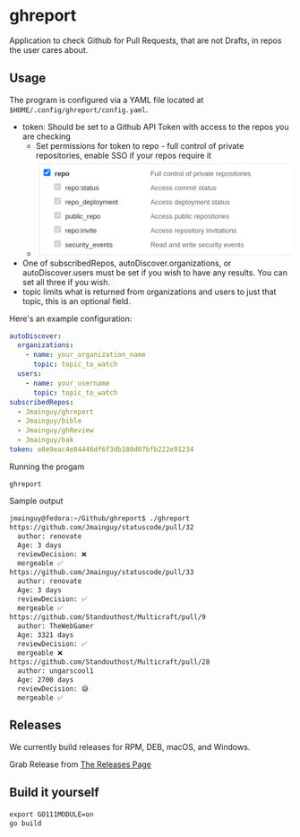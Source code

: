 # ghreport

Application to check Github for Pull Requests, that are not Drafts, in repos the user cares about.

## Usage
The program is configured via a YAML file located at `$HOME/.config/ghreport/config.yaml`.

* token: Should be set to a Github API Token with access to the repos you are checking
    * Set permissions for token to repo - full control of private repositories, enable SSO if your repos require it
    * ![Github Personal Access Token Permissions](https://github.com/Jmainguy/ghreport/blob/main/docs/permissions.png?raw=true)
* One of subscribedRepos, autoDiscover.organizations, or autoDiscover.users must be set if you wish to have any results. You can set all three if you wish.
* topic limits what is returned from organizations and users to just that topic, this is an optional field.

Here's an example configuration:

```yaml
autoDiscover:
  organizations:
    - name: your_organization_name
      topic: topic_to_watch
  users:
    - name: your_username
      topic: topic_to_watch
subscribedRepos:
  - Jmainguy/ghreport
  - Jmainguy/bible
  - Jmainguy/ghReview
  - Jmainguy/bak
token: e0e9eac4e84446df6f3db180d07bfb222e91234
```

Running the progam
```
ghreport
```

Sample output

```
jmainguy@fedora:~/Github/ghreport$ ./ghreport 
https://github.com/Jmainguy/statuscode/pull/32
  author: renovate
  Age: 3 days 
  reviewDecision: ❌
  mergeable ✅
https://github.com/Jmainguy/statuscode/pull/33
  author: renovate
  Age: 3 days 
  reviewDecision: ✅
  mergeable ✅
https://github.com/Standouthost/Multicraft/pull/9
  author: TheWebGamer
  Age: 3321 days 
  reviewDecision: ✅
  mergeable ❌
https://github.com/Standouthost/Multicraft/pull/28
  author: ungarscool1
  Age: 2700 days 
  reviewDecision: 😅
  mergeable ✅
```

## Releases
We currently build releases for RPM, DEB, macOS, and Windows.

Grab Release from [The Releases Page](https://github.com/Jmainguy/ghreport/releases)

## Build it yourself
```/bin/bash
export GO111MODULE=on
go build
```
